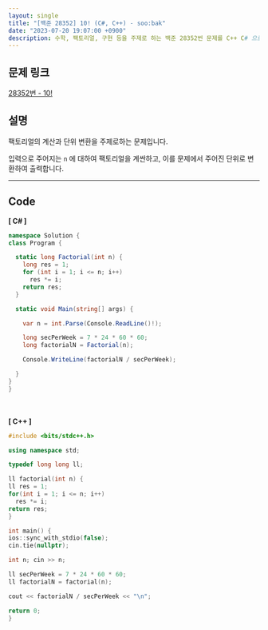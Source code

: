```yaml
---
layout: single
title: "[백준 28352] 10! (C#, C++) - soo:bak"
date: "2023-07-20 19:07:00 +0900"
description: 수학, 팩토리얼, 구현 등을 주제로 하는 백준 28352번 문제를 C++ C# 으로 풀이 및 해설
---
```


## 문제 링크
  [28352번 - 10!](https://www.acmicpc.net/problem/28352)

## 설명
팩토리얼의 계산과 단위 변환을 주제로하는 문제입니다. <br>

입력으로 주어지는 `n` 에 대하여 팩토리얼을 계싼하고, 이를 문제에서 주어진 단위로 변환하여 출력합니다. <br>

- - -

## Code
<b>[ C# ] </b>
<br>

  ```c#
namespace Solution {
  class Program {

    static long Factorial(int n) {
      long res = 1;
      for (int i = 1; i <= n; i++)
        res *= i;
      return res;
    }

    static void Main(string[] args) {

      var n = int.Parse(Console.ReadLine()!);

      long secPerWeek = 7 * 24 * 60 * 60;
      long factorialN = Factorial(n);

      Console.WriteLine(factorialN / secPerWeek);

    }
  }
}
  ```
<br><br>
<b>[ C++ ] </b>
<br>

  ```c++
#include <bits/stdc++.h>

using namespace std;

typedef long long ll;

ll factorial(int n) {
  ll res = 1;
  for(int i = 1; i <= n; i++)
    res *= i;
  return res;
}

int main() {
  ios::sync_with_stdio(false);
  cin.tie(nullptr);

  int n; cin >> n;

  ll secPerWeek = 7 * 24 * 60 * 60;
  ll factorialN = factorial(n);

  cout << factorialN / secPerWeek << "\n";

  return 0;
}
  ```
